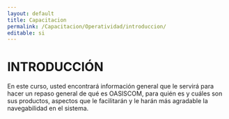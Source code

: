 ```yaml
---
layout: default
title: Capacitacion
permalink: /Capacitacion/Operatividad/introduccion/
editable: si
---
```


# INTRODUCCIÓN


En este curso, usted encontrará información general que le servirá para hacer un repaso general de qué es OASISCOM, para quién es y cuáles son sus productos,
aspectos que le facilitarán y le harán más agradable la navegabilidad en el sistema. 







